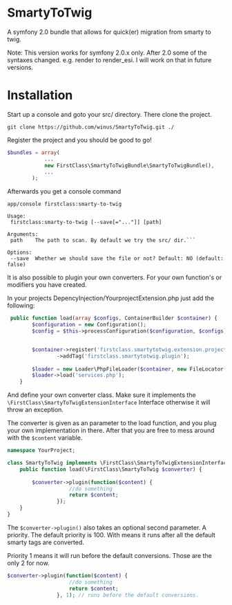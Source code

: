 SmartyToTwig
============

A symfony 2.0 bundle that allows for quick(er) migration from smarty to twig.

Note: This version works for symfony 2.0.x only. After 2.0 some of the syntaxes changed.
e.g. render to render_esi. I will work on that in future versions.

Installation
============
Start up a console and goto your src/ directory.
There clone the project.

```
git clone https://github.com/winus/SmartyToTwig.git ./
```

Register the project and you should be good to go!
```php
$bundles = array(
            ...
            new FirstClass\SmartyToTwigBundle\SmartyToTwigBundle(),
            ...
        );
```

Afterwards you get a console command 
```
app/console firstclass:smarty-to-twig
```
```
Usage:
 firstclass:smarty-to-twig [--save[="..."]] [path]

Arguments:
 path    The path to scan. By default we try the src/ dir.```

Options:
 --save  Whether we should save the file or not? Default: NO (default: false)
```

It is also possible to plugin your own converters. For your own function's or modifiers you have created.

In your projects DepencyInjection/YourprojectExtension.php just add the following:

```php
 public function load(array $configs, ContainerBuilder $container) {
        $configuration = new Configuration();
        $config = $this->processConfiguration($configuration, $configs);


        $container->register('firstclass.smartytotwig.extension.projectspecific', 'YourProject\SmartyToTwig')
                ->addTag('firstclass.smartytotwig.plugin');
        
        $loader = new Loader\PhpFileLoader($container, new FileLocator(__DIR__ . '/../Resources/config'));
        $loader->load('services.php');
    }
```

And define your own converter class.
Make sure it implements the ```\FirstClass\SmartyToTwigExtensionInterface``` Interface otherwise it will throw an exception.

The converter is given as an parameter to the load function, and you plug your own implementation in there.
After that you are free to mess around with the ```$content``` variable.

```php
namespace YourProject;

class SmartyToTwig implements \FirstClass\SmartyToTwigExtensionInterface{
    public function load(\FirstClass\SmartyToTwig $converter) {
        
        $converter->plugin(function($content) {
                    //do something
                    return $content;
                });
    }
}
```

The ```$converter->plugin()``` also takes an optional second parameter. A priority. The default priority is 100.
With means it runs after all the default smarty tags are converted. 

Priority 1 means it will run before the default conversions. Those are the only 2 for now.

```php
$converter->plugin(function($content) {
                    //do something
                    return $content;
                }, 1); // runs before the default conversions.
```
